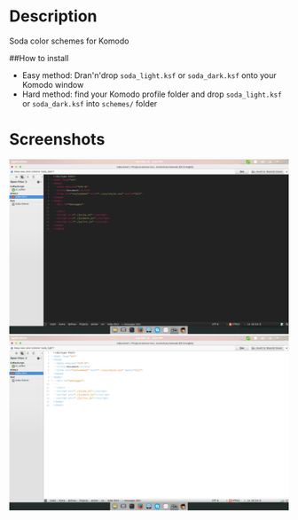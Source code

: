 Description
============
Soda color schemes for Komodo

##How to install
* Easy method: Dran'n'drop `soda_light.ksf` or `soda_dark.ksf` onto your Komodo window
* Hard method: find your Komodo profile folder and drop `soda_light.ksf` or `soda_dark.ksf` into `schemes/` folder

Screenshots
===========
![Soda Dark](soda_dark.png)
![Soda Light](soda_light.png)